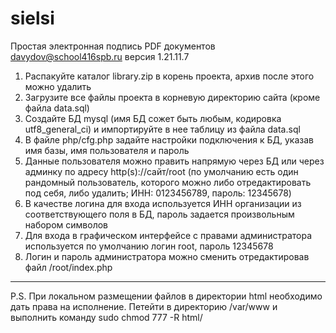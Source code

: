 # sielsi
Простая электронная подпись PDF документов
davydov@school416spb.ru версия 1.21.11.7

1. Распакуйте каталог library.zip в корень проекта, архив после этого можно удалить
2. Загрузите все файлы проекта в корневую директорию сайта (кроме файла data.sql)
3. Создайте БД mysql (имя БД сожет быть любым, кодировка utf8_general_ci) и импортируйте в нее таблицу из файла data.sql
4. В файле php/cfg.php задайте настройки подключения к БД, указав имя базы, имя пользователя и пароль
5. Данные пользователя можно править напрямую через БД или через админку по адресу http(s)://сайт/root (по умолчанию есть один рандомный пользователь, которого можно либо отредактировать под себя, либо удалить; ИНН: 0123456789, пароль: 12345678)
6. В качестве логина для входа используется ИНН организации из соответствующего поля в БД, пароль задается произвольным набором символов
7. Для входа в графическом интерфейсе с правами администратора используется по умолчанию логин root, пароль 12345678
8. Логин и пароль администратора можно сменить отредактировав файл /root/index.php
-----
P.S. При локальном размещении файлов в директории html необходимо дать права на исполнение. Петейти в директорию /var/www и выполнить команду sudo chmod 777 -R html/
